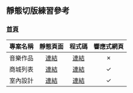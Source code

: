 ## 靜態切版練習參考

### [首頁](https://Eddie110102.github.io/StaticPages_Example)


| 專案名稱 | 靜態頁面 | 程式碼 | 響應式網頁 |
| :--: | :--: | :--: | :--: |
| 音樂作品 | [連結](https://Eddie110102.github.io/StaticPages_Example/SingerIntroduction) | [連結](./SingerIntroduction/) | &cross; |
| 商城列表 | [連結](https://Eddie110102.github.io/StaticPages_Example/Product) | [連結](./Product/) | &check; |
| 室內設計 | [連結](https://Eddie110102.github.io/StaticPages_Example/Interno) | [連結](./Interno/) | &check; |
